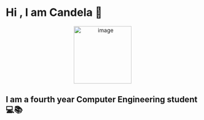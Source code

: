 ###
# Hi , I am Candela 👋 
<p 
align="center"
>
<img width="150" alt="image" src="https://user-images.githubusercontent.com/80803466/184450266-b72cfb55-c664-4971-8c8f-96d3a0bfd00b.png">
</p>

## I am a fourth year Computer Engineering student 💻📚








